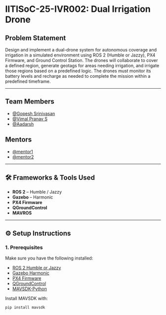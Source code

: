 #  IITISoC-25-IVR002: Dual Irrigation Drone

## Problem Statement  
Design and implement a dual-drone system for autonomous
coverage and irrigation in a simulated environment using ROS
2 (Humble or Jazzy), PX4 Firmware, and Ground Control
Station. The drones will collaborate to cover a defined region,
generate geotags for areas needing irrigation, and irrigate those
regions based on a predefined logic. The drones must monitor
its battery levels and recharge as needed to complete the
mission within a predefined timeframe.

---

##  Team Members

-  [@Gopesh Srinivasan](https://github.com/Gopesh223)
-  [@Vimal Pranav S](https://github.com/VimalPranav)
-  [@Aadarsh](https://github.com/Aadarsh1406)

## Mentors

-  [@mentor1](https://github.com/mentor1)
-  [@mentor2](https://github.com/mentor2)

---

## 🛠️ Frameworks & Tools Used

- **ROS 2** – Humble / Jazzy  
- **Gazebo** – Harmonic  
- **PX4 Firmware**  
- **QGroundControl**  
- **MAVROS**

---

## ⚙️ Setup Instructions

### 1. Prerequisites

Make sure you have the following installed:

- [ROS 2 Humble or Jazzy](https://docs.ros.org/en/humble/index.html)
- [Gazebo Harmonic](https://gazebosim.org/docs/harmonic)
- [PX4 Firmware](https://github.com/PX4/PX4-Autopilot)
- [QGroundControl](https://docs.qgroundcontrol.com/en/getting_started/download_and_install.html)
- [MAVSDK-Python](https://mavsdk.mavlink.io/main/en/python/)

Install MAVSDK with:

```bash
pip install mavsdk
